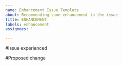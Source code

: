 ```yaml
---
name: Enhancement Issue Template
about: Recommending some enhancement to the issue
title: ENHANCEMENT
labels: enhancement
assignees: ''

---
```


#Issue experienced



#Proposed change
